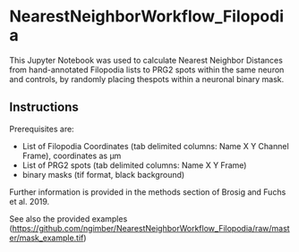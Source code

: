 # NearestNeighborWorkflow_Filopodia

This Jupyter Notebook was used to calculate Nearest Neighbor Distances from hand-annotated Filopodia lists to PRG2 spots within the same neuron and controls, by randomly placing thespots within a neuronal binary mask. 

Instructions
-------

Prerequisites are: 
- List of Filopodia Coordinates (tab delimited columns: Name	X	Y	Channel	Frame), coordinates as µm
- List of PRG2 spots (tab delimited columns: Name	X	Y	Frame)
- binary masks (tif format, black background)  


Further information is provided in the methods section of Brosig and Fuchs et al. 2019.  

See also the provided examples (https://github.com/ngimber/NearestNeighborWorkflow_Filopodia/raw/master/mask_example.tif)
